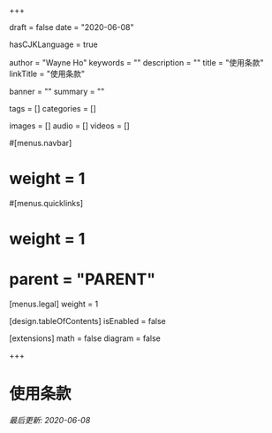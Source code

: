 +++

draft       = false
date        = "2020-06-08"

hasCJKLanguage = true

author      = "Wayne Ho"
keywords    = ""
description = ""
title       = "使用条款"
linkTitle   = "使用条款"

banner      = ""
summary     = ""

tags        = []
categories  = []

images      = []
audio       = []
videos      = []

#[menus.navbar]
#    weight = 1
#[menus.quicklinks]
#    weight = 1
#    parent = "PARENT"
[menus.legal]
    weight = 1

[design.tableOfContents]
    isEnabled = false

[extensions]
    math    = false
    diagram = false

+++

# 使用条款

*最后更新: 2020-06-08*
